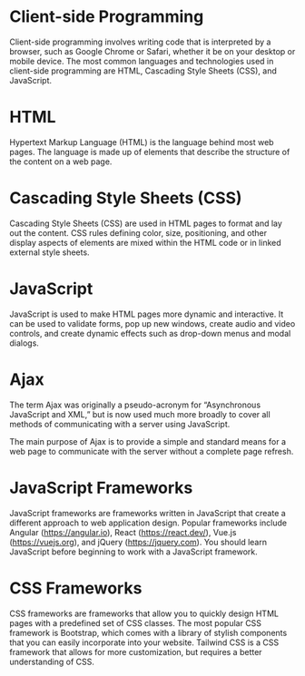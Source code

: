 # Client-side Programming
Client-side programming involves writing code that is interpreted by a browser, such as Google Chrome or Safari, whether it be on your desktop or mobile device. The most common languages and technologies used in client-side programming are HTML, Cascading Style Sheets (CSS), and JavaScript.

# HTML
Hypertext Markup Language (HTML) is the language behind most web pages. The language is made up of elements that describe the structure of the content on a web page.

# Cascading Style Sheets (CSS)
Cascading Style Sheets (CSS) are used in HTML pages to format and lay out the content. CSS rules defining color, size, positioning, and other display aspects of elements are mixed within the HTML code or in linked external style sheets.

# JavaScript
JavaScript is used to make HTML pages more dynamic and interactive. It can be used to validate forms, pop up new windows, create audio and video controls, and create dynamic effects such as drop-down menus and modal dialogs.

# Ajax
The term Ajax was originally a pseudo-acronym for “Asynchronous JavaScript and XML,” but is now used much more broadly to cover all methods of communicating with a server using JavaScript.

The main purpose of Ajax is to provide a simple and standard means for a web page to communicate with the server without a complete page refresh.

# JavaScript Frameworks
JavaScript frameworks are frameworks written in JavaScript that create a different approach to web application design. Popular frameworks include Angular (https://angular.io), React (https://react.dev/), Vue.js (https://vuejs.org), and jQuery (https://jquery.com). You should learn JavaScript before beginning to work with a JavaScript framework.

# CSS Frameworks
CSS frameworks are frameworks that allow you to quickly design HTML pages with a predefined set of CSS classes. The most popular CSS framework is Bootstrap, which comes with a library of stylish components that you can easily incorporate into your website. Tailwind CSS is a CSS framework that allows for more customization, but requires a better understanding of CSS.